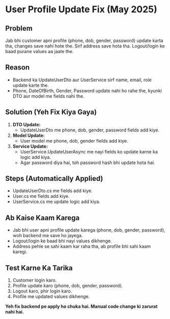 # User Profile Update Fix (May 2025)

## Problem
Jab bhi customer apni profile (phone, dob, gender, password) update karta tha, changes save nahi hote the. Sirf address save hota tha. Logout/login ke baad purane values aa jaate the.

## Reason
- Backend ka UpdateUserDto aur UserService sirf name, email, role update karte the.
- Phone, DateOfBirth, Gender, Password update nahi ho rahe the, kyunki DTO aur model me fields nahi the.

## Solution (Yeh Fix Kiya Gaya)
1. **DTO Update:**
   - UpdateUserDto me phone, dob, gender, password fields add kiye.
2. **Model Update:**
   - User model me phone, dob, gender fields add kiye.
3. **Service Update:**
   - UserService.UpdateUserAsync me nayi fields ko update karne ka logic add kiya.
   - Agar password diya hai, toh password hash bhi update hota hai.

## Steps (Automatically Applied)
- UpdateUserDto.cs me fields add kiye.
- User.cs me fields add kiye.
- UserService.cs me update logic add kiya.

## Ab Kaise Kaam Karega
- Jab bhi user apni profile update karega (phone, dob, gender, password), woh backend me save ho jayega.
- Logout/login ke baad bhi nayi values dikhenge.
- Address pehle se sahi kaam kar raha tha, ab profile bhi sahi kaam karegi.

## Test Karne Ka Tarika
1. Customer login karo.
2. Profile update karo (phone, dob, gender, password).
3. Logout karo, phir login karo.
4. Profile me updated values dikhenge.

**Yeh fix backend pe apply ho chuka hai. Manual code change ki zarurat nahi hai.**
